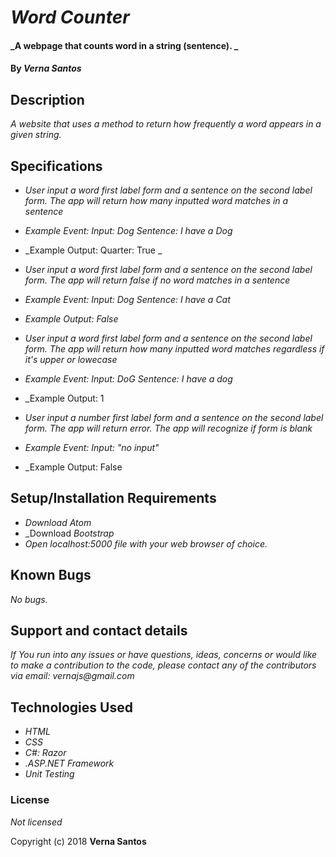 # _Word Counter_

#### _A webpage that counts word in a string (sentence). _

#### By _Verna Santos_

## Description

_A website that uses a method to return how frequently a word appears in a given string._


## Specifications


* _User input a word first label form and a sentence on the second label form. The app will return how many inputted word matches in a sentence_
* _Example Event: Input: Dog Sentence: I have a Dog_
* _Example Output: Quarter: True _

* _User input a word first label form and a sentence on the second label form. The app will return false if no word matches in a sentence_
* _Example Event: Input: Dog Sentence: I have a Cat_
* _Example Output: False_

* _User input a word first label form and a sentence on the second label form. The app will return how many inputted word matches regardless if it's upper or lowecase_
* _Example Event: Input: DoG Sentence: I have a dog_
* _Example Output: 1

* _User input a number first label form and a sentence on the second label form. The app will return error. The app will recognize if form is blank_
* _Example Event: Input: "no input"_
* _Example Output: False



## Setup/Installation Requirements

* _Download Atom_
* _Download _Bootstrap_
* _Open localhost:5000 file with your web browser of choice._


## Known Bugs

_No bugs._

## Support and contact details

_If You run into any issues or have questions, ideas, concerns or would like to make a contribution to the code, please contact any of the contributors via email: vernajs@gmail.com_

## Technologies Used

* _HTML_
* _CSS_
* _C#: Razor_
* _.ASP.NET Framework_
* _Unit Testing_



### License

_Not licensed_

Copyright (c) 2018 **Verna Santos**
